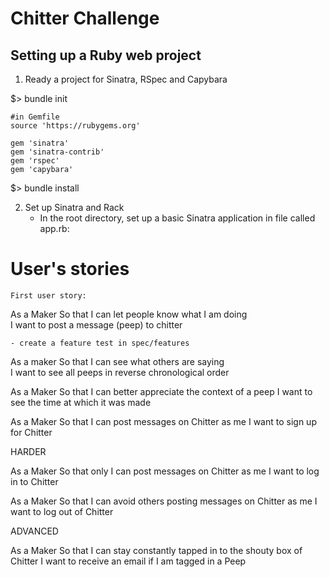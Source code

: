 Chitter Challenge
=================

Setting up a Ruby web project
-------
1. Ready a project for Sinatra, RSpec and Capybara

$> bundle init

```
#in Gemfile
source 'https://rubygems.org'

gem 'sinatra'
gem 'sinatra-contrib'
gem 'rspec'
gem 'capybara'
```
$> bundle install

2. Set up Sinatra and Rack
    - In the root directory, set up a basic Sinatra application in file called app.rb:

# User's stories

    First user story:

As a Maker
So that I can let people know what I am doing  
I want to post a message (peep) to chitter

    - create a feature test in spec/features





As a maker
So that I can see what others are saying  
I want to see all peeps in reverse chronological order

As a Maker
So that I can better appreciate the context of a peep
I want to see the time at which it was made

As a Maker
So that I can post messages on Chitter as me
I want to sign up for Chitter

HARDER

As a Maker
So that only I can post messages on Chitter as me
I want to log in to Chitter

As a Maker
So that I can avoid others posting messages on Chitter as me
I want to log out of Chitter

ADVANCED

As a Maker
So that I can stay constantly tapped in to the shouty box of Chitter
I want to receive an email if I am tagged in a Peep
